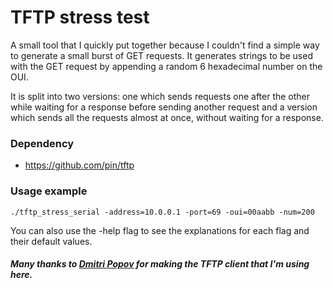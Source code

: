 # TFTP stress test
A small tool that I quickly put together because I couldn't find a simple way to generate a small burst of GET requests.
It generates strings to be used with the GET request by appending a random 6 hexadecimal number on the OUI.

It is split into two versions: one which sends requests one after the other while waiting for a response before sending another request and a version which sends all the requests almost at once, without waiting for a response.

### Dependency

* https://github.com/pin/tftp

### Usage example
```
./tftp_stress_serial -address=10.0.0.1 -port=69 -oui=00aabb -num=200
```

You can also use the -help flag to see the explanations for each flag and their default values.

##### Many thanks to [Dmitri Popov](https://github.com/pin) for making the TFTP client that I'm using here.
